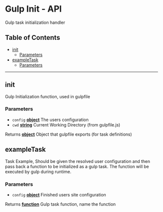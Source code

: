 
# Gulp Init - API

Gulp task initialization handler

## Table of Contents

- [init](#init)
  * [Parameters](#parameters)
- [exampleTask](#exampletask)
  * [Parameters](#parameters-1)

---

<!-- Generated by documentation.js. Update this documentation by updating the source code. -->

## init

Gulp Initialization function, used in gulpfile

### Parameters

-   `config` **[object][1]** The users configuration
-   `cwd` **[string][2]** Current Working Directory (from gulpfile.js)

Returns **[object][1]** Object that gulpfile exports (for task definitions)

## exampleTask

Task Example, Should be given the resolved
  user configuration and then pass back a function
  to be initialized as a gulp task. The function
  will be executed by gulp during runtime.

### Parameters

-   `config` **[object][1]** Finished users site configuration

Returns **[function][3]** Gulp task function, name the function

[1]: https://developer.mozilla.org/docs/Web/JavaScript/Reference/Global_Objects/Object

[2]: https://developer.mozilla.org/docs/Web/JavaScript/Reference/Global_Objects/String

[3]: https://developer.mozilla.org/docs/Web/JavaScript/Reference/Statements/function
